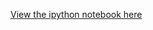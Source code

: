 [View the ipython notebook here](http://localhost:8888/notebooks/Archive/Color%20Analysis/Dead%20-%20Corporate%20Logo%20Color%20Analysis.ipynb)
